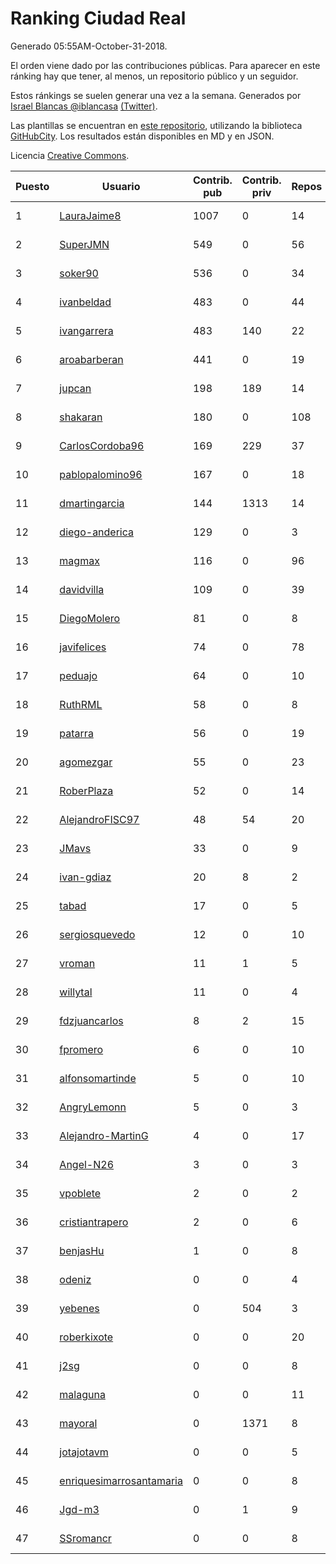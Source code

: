 # Ranking Ciudad Real

Generado 05:55AM-October-31-2018.

El orden viene dado por las contribuciones públicas. Para aparecer en este ránking hay que tener, al menos, un repositorio público y un seguidor.

Estos ránkings se suelen generar una vez a la semana. Generados por [Israel Blancas @iblancasa](https://github.com/iblancasa/) [(Twitter)](https://twitter.com/iblancasa).

Las plantillas se encuentran en [este repositorio](https://github.com/iblancasa/GH-Spanish-Ranking), utilizando la biblioteca [GitHubCity](https://github.com/iblancasa/GitHubCity). Los resultados están disponibles en MD y en JSON.

Licencia [Creative Commons](https://creativecommons.org/licenses/by/4.0/).

| Puesto   |  Usuario  | Contrib. pub | Contrib. priv |Repos| Followers | Desde |  Avatar  |
|----------|-----------|--------------|---------------|-----|-----------|-------|----------|
|1|[LauraJaime8](https://github.com/LauraJaime8)|1007|0|14|6|2016-09-27|![LauraJaime8]()|
|2|[SuperJMN](https://github.com/SuperJMN)|549|0|56|50|2012-12-23|![SuperJMN]()|
|3|[soker90](https://github.com/soker90)|536|0|34|6|2014-08-03|![soker90]()|
|4|[ivanbeldad](https://github.com/ivanbeldad)|483|0|44|18|2014-12-27|![ivanbeldad]()|
|5|[ivangarrera](https://github.com/ivangarrera)|483|140|22|3|2015-12-11|![ivangarrera]()|
|6|[aroabarberan](https://github.com/aroabarberan)|441|0|19|2|2016-07-02|![aroabarberan]()|
|7|[jupcan](https://github.com/jupcan)|198|189|14|4|2016-12-08|![jupcan]()|
|8|[shakaran](https://github.com/shakaran)|180|0|108|27|2008-06-19|![shakaran]()|
|9|[CarlosCordoba96](https://github.com/CarlosCordoba96)|169|229|37|22|2016-09-28|![CarlosCordoba96]()|
|10|[pablopalomino96](https://github.com/pablopalomino96)|167|0|18|7|2016-10-06|![pablopalomino96]()|
|11|[dmartingarcia](https://github.com/dmartingarcia)|144|1313|14|10|2015-03-16|![dmartingarcia]()|
|12|[diego-anderica](https://github.com/diego-anderica)|129|0|3|5|2016-09-20|![diego-anderica]()|
|13|[magmax](https://github.com/magmax)|116|0|96|45|2011-01-26|![magmax]()|
|14|[davidvilla](https://github.com/davidvilla)|109|0|39|17|2011-06-08|![davidvilla]()|
|15|[DiegoMolero](https://github.com/DiegoMolero)|81|0|8|11|2015-09-28|![DiegoMolero]()|
|16|[javifelices](https://github.com/javifelices)|74|0|78|17|2013-02-24|![javifelices]()|
|17|[peduajo](https://github.com/peduajo)|64|0|10|2|2015-09-27|![peduajo]()|
|18|[RuthRML](https://github.com/RuthRML)|58|0|8|7|2016-09-28|![RuthRML]()|
|19|[patarra](https://github.com/patarra)|56|0|19|5|2012-09-04|![patarra]()|
|20|[agomezgar](https://github.com/agomezgar)|55|0|23|18|2015-02-18|![agomezgar]()|
|21|[RoberPlaza](https://github.com/RoberPlaza)|52|0|14|6|2018-02-19|![RoberPlaza]()|
|22|[AlejandroFISC97](https://github.com/AlejandroFISC97)|48|54|20|10|2017-02-19|![AlejandroFISC97]()|
|23|[JMavs](https://github.com/JMavs)|33|0|9|6|2015-09-11|![JMavs]()|
|24|[ivan-gdiaz](https://github.com/ivan-gdiaz)|20|8|2|3|2017-12-27|![ivan-gdiaz]()|
|25|[tabad](https://github.com/tabad)|17|0|5|5|2012-08-20|![tabad]()|
|26|[sergiosquevedo](https://github.com/sergiosquevedo)|12|0|10|16|2012-04-28|![sergiosquevedo]()|
|27|[vroman](https://github.com/vroman)|11|1|5|8|2009-01-09|![vroman]()|
|28|[willytal](https://github.com/willytal)|11|0|4|2|2018-04-04|![willytal]()|
|29|[fdzjuancarlos](https://github.com/fdzjuancarlos)|8|2|15|2|2013-09-27|![fdzjuancarlos]()|
|30|[fpromero](https://github.com/fpromero)|6|0|10|2|2014-11-06|![fpromero]()|
|31|[alfonsomartinde](https://github.com/alfonsomartinde)|5|0|10|7|2011-11-22|![alfonsomartinde]()|
|32|[AngryLemonn](https://github.com/AngryLemonn)|5|0|3|9|2014-02-19|![AngryLemonn]()|
|33|[Alejandro-MartinG](https://github.com/Alejandro-MartinG)|4|0|17|6|2015-09-05|![Alejandro-MartinG]()|
|34|[Angel-N26](https://github.com/Angel-N26)|3|0|3|2|2017-09-27|![Angel-N26]()|
|35|[vpoblete](https://github.com/vpoblete)|2|0|2|3|2012-08-23|![vpoblete]()|
|36|[cristiantrapero](https://github.com/cristiantrapero)|2|0|6|2|2017-08-24|![cristiantrapero]()|
|37|[benjasHu](https://github.com/benjasHu)|1|0|8|3|2014-09-28|![benjasHu]()|
|38|[odeniz](https://github.com/odeniz)|0|0|4|2|2013-02-19|![odeniz]()|
|39|[yebenes](https://github.com/yebenes)|0|504|3|18|2011-10-08|![yebenes]()|
|40|[roberkixote](https://github.com/roberkixote)|0|0|20|4|2011-02-10|![roberkixote]()|
|41|[j2sg](https://github.com/j2sg)|0|0|8|2|2011-03-18|![j2sg]()|
|42|[malaguna](https://github.com/malaguna)|0|0|11|2|2012-03-21|![malaguna]()|
|43|[mayoral](https://github.com/mayoral)|0|1371|8|32|2008-04-06|![mayoral]()|
|44|[jotajotavm](https://github.com/jotajotavm)|0|0|5|69|2013-12-10|![jotajotavm]()|
|45|[enriquesimarrosantamaria](https://github.com/enriquesimarrosantamaria)|0|0|8|5|2015-10-19|![enriquesimarrosantamaria]()|
|46|[Jgd-m3](https://github.com/Jgd-m3)|0|1|9|2|2017-03-21|![Jgd-m3]()|
|47|[SSromancr](https://github.com/SSromancr)|0|0|8|3|2017-02-27|![SSromancr]()|
